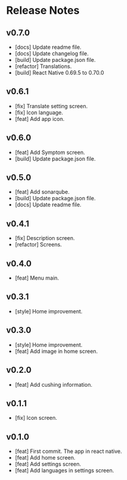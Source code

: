 # Release Notes

## v0.7.0

- [docs] Update readme file.
- [docs] Update changelog file.
- [build] Update package.json file.
- [refactor] Translations.
- [build] React Native 0.69.5 to 0.70.0

## v0.6.1

- [fix] Translate setting screen.
- [fix] Icon language.
- [feat] Add app icon.

## v0.6.0

- [feat] Add Symptom screen.
- [build] Update package.json file.

## v0.5.0

- [feat] Add sonarqube.
- [build] Update package.json file.
- [docs] Update readme file.

## v0.4.1

- [fix] Description screen.
- [refactor] Screens.

## v0.4.0

- [feat] Menu main.

## v0.3.1

- [style] Home improvement.

## v0.3.0

- [style] Home improvement.
- [feat] Add image in home screen.

## v0.2.0

- [feat] Add cushing information.

## v0.1.1

- [fix] Icon screen.

## v0.1.0

- [feat] First commit. The app in react native.
- [feat] Add home screen.
- [feat] Add settings screen.
- [feat] Add languages in settings screen.